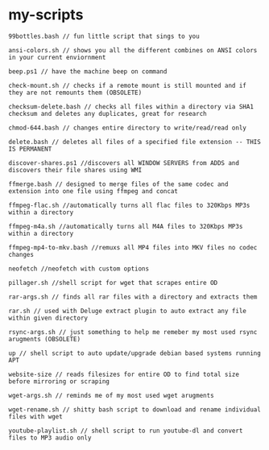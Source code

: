 # my-scripts
	99bottles.bash // fun little script that sings to you
	
	ansi-colors.sh // shows you all the different combines on ANSI colors in your current enviornment
 	
	beep.ps1 // have the machine beep on command
	
	check-mount.sh // checks if a remote mount is still mounted and if they are not remounts them (OBSOLETE)
  	
	checksum-delete.bash // checks all files within a directory via SHA1 checksum and deletes any duplicates, great for research
	
	chmod-644.bash // changes entire directory to write/read/read only
	
	delete.bash // deletes all files of a specified file extension -- THIS IS PERMANENT
	
	discover-shares.ps1 //discovers all WINDOW SERVERS from ADDS and discovers their file shares using WMI
	
	ffmerge.bash // designed to merge files of the same codec and extension into one file using ffmpeg and concat
	
	ffmpeg-flac.sh //automatically turns all flac files to 320Kbps MP3s within a directory
	
	ffmpeg-m4a.sh //automatically turns all M4A files to 320Kbps MP3s within a directory
	
	ffmpeg-mp4-to-mkv.bash //remuxs all MP4 files into MKV files no codec changes
	
	neofetch //neofetch with custom options
	
	pillager.sh //shell script for wget that scrapes entire OD
	
	rar-args.sh // finds all rar files with a directory and extracts them
	
	rar.sh // used with Deluge extract plugin to auto extract any file within given directory
	
	rsync-args.sh // just something to help me remeber my most used rsync arugments (OBSOLETE)
	
	up // shell script to auto update/upgrade debian based systems running APT
	
	website-size // reads filesizes for entire OD to find total size before mirroring or scraping
	
	wget-args.sh // reminds me of my most used wget arugments
	
	wget-rename.sh // shitty bash script to download and rename individual files with wget
	
	youtube-playlist.sh // shell script to run youtube-dl and convert files to MP3 audio only
